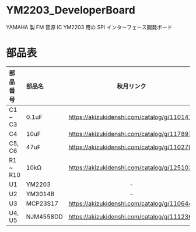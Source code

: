 # YM2203_DeveloperBoard

YAMAHA 製 FM 音源 IC YM2203 用の SPI インターフェース開発ボード

# 部品表

| 部品番号 | 部品名 | 秋月リンク |
|:----|:----|:----:|
| C1 ~ C3 | 0.1uF | <https://akizukidenshi.com/catalog/g/110147/> |
| C4 | 10uF | <https://akizukidenshi.com/catalog/g/117897/> |
| C5, C6 | 47uF | <https://akizukidenshi.com/catalog/g/110270/> |
| R1 ~ R10 | 10kΩ | <https://akizukidenshi.com/catalog/g/125103/> |
| U1 | YM2203 | - |
| U2 | YM3014B | - |
| U3 | MCP23S17 | <https://akizukidenshi.com/catalog/g/110644/> |
| U4, U5 | NJM4558DD | <https://akizukidenshi.com/catalog/g/111236/> |
